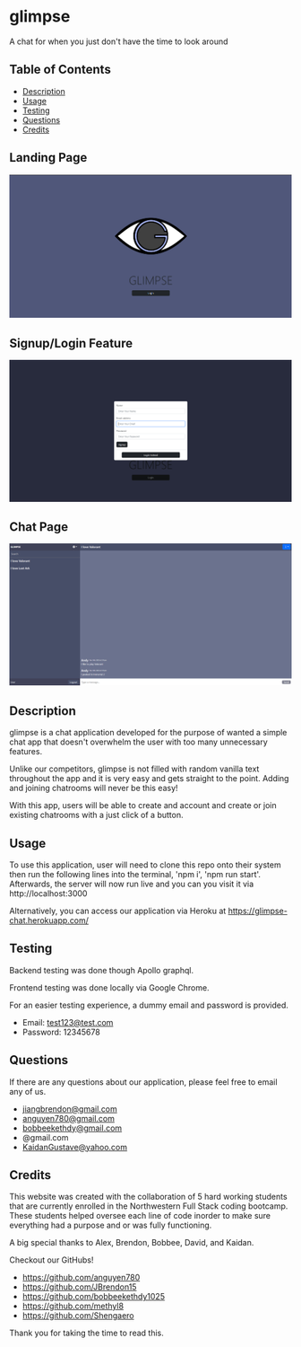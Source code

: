 # glimpse
A chat for when you just don't have the time to look around

## Table of Contents
* [Description](#description)
* [Usage](#usage)
* [Testing](#testing)
* [Questions](#questions)
* [Credits](#credits)

## Landing Page
![alt text](./client/src/images/glimpse%20home%20page.png)

## Signup/Login Feature
![alt text](./client/src/images/glimpse%20signup-login.png)

## Chat Page 
![alt text](./client/src/images/glimpse%20chat%20page.png)

## Description

glimpse is a chat application developed for the purpose of wanted a simple chat app that doesn't overwhelm the user with too many unnecessary features.

Unlike our competitors, glimpse is not filled with random vanilla text throughout the app and it is very easy and gets straight to the point. Adding and joining chatrooms will never be this easy!

With this app, users will be able to create and account and create or join existing chatrooms with a just click of a button.

## Usage

To use this application, user will need to clone this repo onto their system then run the following lines into the terminal, 'npm i', 'npm run start'.
Afterwards, the server will now run live and you can you visit it via http://localhost:3000

Alternatively, you can access our application via Heroku at https://glimpse-chat.herokuapp.com/

## Testing

Backend testing was done though Apollo graphql.

Frontend testing was done locally via Google Chrome.

For an easier testing experience, a dummy email and password is provided.
* Email: test123@test.com
* Password: 12345678


## Questions

If there are any questions about our application, please feel free to email any of us.
* jiangbrendon@gmail.com
* anguyen780@gmail.com
* bobbeekethdy@gmail.com
* @gmail.com
* KaidanGustave@yahoo.com

## Credits

This website was created with the collaboration of 5 hard working students that are currently enrolled in the Northwestern Full Stack coding bootcamp. These students helped oversee each line of code inorder to make sure everything had a purpose and or was fully functioning.

A big special thanks to Alex, Brendon, Bobbee, David, and Kaidan.

Checkout our GitHubs!
* https://github.com/anguyen780
* https://github.com/JBrendon15
* https://github.com/bobbeekethdy1025
* https://github.com/methyl8
* https://github.com/Shengaero

Thank you for taking the time to read this.
